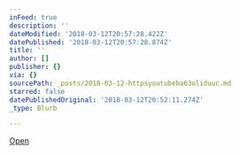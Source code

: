 ```yaml
---
inFeed: true
description: ''
dateModified: '2018-03-12T20:57:28.422Z'
datePublished: '2018-03-12T20:57:28.874Z'
title: ''
author: []
publisher: {}
via: {}
sourcePath: _posts/2018-03-12-httpsyoutubeba63oliduuc.md
starred: false
datePublishedOriginal: '2018-03-12T20:52:11.274Z'
_type: Blurb

---
```

[Open][0]

[0]: https://www.youtube.com/embed/Ba63OliduUc